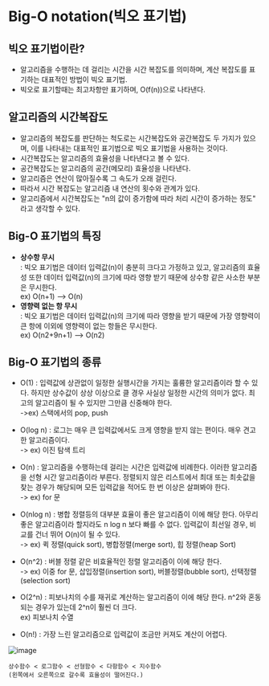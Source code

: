 # Big-O notation(빅오 표기법)

## 빅오 표기법이란?
*  알고리즘을 수행하는 데 걸리는 시간을 시간 복잡도를 의미하며, 계산 복잡도를 표기하는 대표적인 방법이 빅오 표기법.
*  빅오로 표기할때는 최고차항만 표기하며, O(f(n))으로 나타낸다.


## 알고리즘의 시간복잡도
* 알고리즘의 복잡도를 판단하는 척도로는 시간복잡도와 공간복잡도 두 가지가 있으며, 이를 나타내는 대표적인 표기법으로 빅오 표기법을 사용하는 것이다.
* 시간복잡도는 알고리즘의 효율성을 나타낸다고 볼 수 있다.
* 공간복잡도는 알고리즘의 공간(메모리) 효율성을 나타낸다.
* 알고리즘은 연산이 많아질수록 그 속도가 오래 걸린다.
* 따라서 시간 복잡도는 알고리즘 내 연산의 횟수와 관계가 있다.
* 알고리즘에서 시간복잡도는 "n의 값이 증가함에 따라 처리 시간이 증가하는 정도" 라고 생각할 수 있다.

## Big-O 표기법의 특징
* **상수항 무시**   
  : 빅오 표기법은 데이터 입력값(n)이 충분히 크다고 가정하고 있고, 알고리즘의 효율성 또한 데이터 입력값(n)의 크기에 따라 영향 받기 때문에 상수항 같은 사소한 부분은 무시한다.    
ex) O(n+1) --> O(n)
* **영향력 없는 항 무시**   
  : 빅오 표기법은 데이터 입력값(n)의 크기에 따라 영향을 받기 때문에 가장 영향력이 큰 항에 이외에 영향력이 없는 항들은 무시한다.   
ex) O(n2+9n+1) --> O(n2)

## Big-O 표기법의 종류
* O(1) : 입력값에 상관없이 일정한 실행시간을 가지는 훌륭한 알고리즘이라 할 수 있다. 하지만 상수값이 상상 이상으로 클 경우 사실상 일정한 시간의 의미가 없다. 최고의 알고리즘이 될 수 있지만 그만큼 신중해야 한다.   
->ex) 스택에서의 pop, push

* O(log n) : 로그는 매우 큰 입력값에서도 크게 영향을 받지 않는 편이다. 매우 견고한 알고리즘이다.   
-> ex) 이진 탐색 트리

* O(n) : 알고리즘을 수행하는데 걸리는 시간은 입력값에 비례한다. 이러한 알고리즘을 선형 시간 알고리즘이라 부른다. 정렬되지 않은 리스트에서 최대 또는 최솟값을 찾는 경우가 해당되며 모든 입력값을 적어도 한 번 이상은 살펴봐야 한다.   
-> ex) for 문

* O(nlog n) : 병합 정렬등의 대부분 효율이 좋은 알고리즘이 이에 해당 한다. 아무리 좋은 알고리즘이라 할지라도 n log n 보다 빠를 수 없다. 입력값이 최선일 경우, 비교를 건너 뛰어 O(n)이 될 수 있다.   
-> ex) 퀵 정렬(quick sort), 병합정렬(merge sort), 힙 정렬(heap Sort)

* O(n^2) : 버블 정렬 같은 비효율적인 정렬 알고리즘이 이에 해당 한다.   
-> ex) 이중 for 문, 삽입정렬(insertion sort), 버블정렬(bubble sort), 선택정렬(selection sort)

* O(2^n) : 피보나치의 수를 재귀로 계산하는 알고리즘이 이에 해당 한다. n^2와 혼동되는 경우가 있는데 2^n이 훨씬 더 크다.   
ex) 피보나치 수열

* O(n!) : 가장 느린 알고리즘으로 입력값이 조금만 커져도 계산이 어렵다.

![image](https://velog.velcdn.com/images%2Flck0827%2Fpost%2F8f7a13e4-a22c-4c47-9c45-c8b63c7d2eaf%2Fimage.png)

```
상수함수 < 로그함수 < 선형함수 < 다항함수 < 지수함수 
(왼쪽에서 오른쪽으로 갈수록 효율성이 떨어진다.)
```